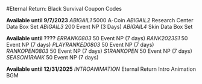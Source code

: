#Eternal Return: Black Survival Coupon Codes

**Available until 9/7/2023**
*ABIGAIL1* 5000 A-Coin
*ABIGAIL2* Research Center Data Box Set
*ABIGAIL3* 200 Event NP (3 Days)
*ABIGAIL4* Skin Data Box Set

**Available until ????**
*ERRANK0803* 50 Event NP (7 days)
*RANK2023S1* 50 Event NP (7 days)
*PLAYRANKED0803* 50 Event NP (7 days)
*RANKOPEN0803* 50 Event NP (7 days)
*S1RANKOPEN* 50 Event NP (7 days)
*SEASON1RANK* 50 Event NP (7 days)

**Available until 12/31/2025**
*INTROANIMATION* Eternal Return Intro Animation BGM
